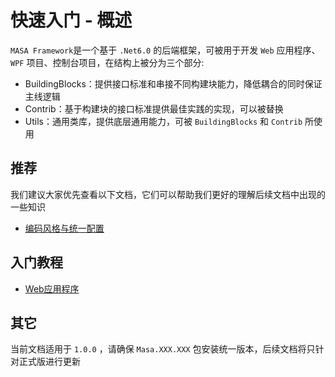# 快速入门 - 概述

`MASA Framework`是一个基于 `.Net6.0` 的后端框架，可被用于开发 `Web` 应用程序、`WPF` 项目、控制台项目，在结构上被分为三个部分:

* BuildingBlocks：提供接口标准和串接不同构建块能力，降低耦合的同时保证主线逻辑
* Contrib：基于构建块的接口标准提供最佳实践的实现，可以被替换
* Utils：通用类库，提供底层通用能力，可被 `BuildingBlocks` 和 `Contrib` 所使用

## 推荐

我们建议大家优先查看以下文档，它们可以帮助我们更好的理解后续文档中出现的一些知识

* [编码风格与统一配置](/framework/contribution/recommend)

## 入门教程

* [Web应用程序](/framework/getting-started/web-project)

## 其它

当前文档适用于 `1.0.0` ，请确保 `Masa.XXX.XXX` 包安装统一版本，后续文档将只针对正式版进行更新